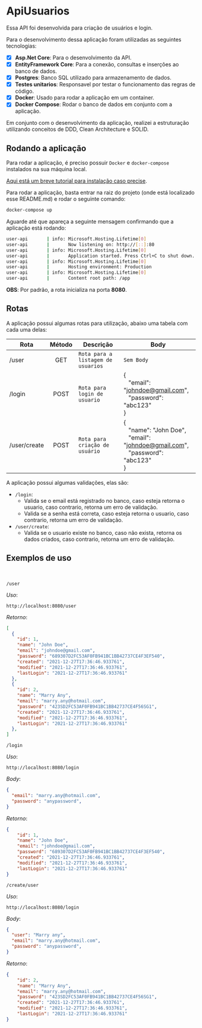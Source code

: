 # ApiUsuarios
Essa API foi desenvolvida para criação de usuários e login.

Para o desenvolvimento dessa aplicação foram utilizadas as seguintes tecnologias:
- [x] **Asp.Net Core**: Para o desenvolvimento da API.
- [x] **EntityFramework Core**: Para a conexão, consultas e inserções ao banco de dados.
- [x] **Postgres**: Banco SQL utilizado para armazenamento de dados.
- [x] **Testes unitarios**: Responsavel por testar o funcionamento das regras de código.
- [x] **Docker**: Usado para rodar a aplicação em um container.
- [x] **Docker Compose**: Rodar o banco de dados em conjunto com a aplicação.

Em conjunto com o desenvolvimento da aplicação, realizei a estruturação utilizando conceitos de DDD, Clean Architecture e SOLID.

## Rodando a aplicação

Para rodar a aplicação, é preciso possuir `Docker` e `docker-compose` instalados na sua máquina local.

[Aqui está um breve tutorial para instalação caso precise](https://www.digitalocean.com/community/tutorials/how-to-install-and-use-docker-compose-on-ubuntu-20-04-pt).

Para rodar a aplicação, basta entrar na raiz do projeto (onde está localizado esse README.md) e rodar o seguinte comando:
```bash
docker-compose up
```

Aguarde até que apareça a seguinte mensagem confirmando que a aplicação está rodando:
```bash
user-api       | info: Microsoft.Hosting.Lifetime[0]
user-api       |       Now listening on: http://[::]:80
user-api       | info: Microsoft.Hosting.Lifetime[0]
user-api       |       Application started. Press Ctrl+C to shut down.
user-api       | info: Microsoft.Hosting.Lifetime[0]
user-api       |       Hosting environment: Production
user-api       | info: Microsoft.Hosting.Lifetime[0]
user-api       |       Content root path: /app
```
**OBS**: Por padrão, a rota inicializa na porta **8080**.

## Rotas
A aplicação possui algumas rotas para utilização, abaixo uma tabela com cada uma delas:

| Rota                       | Método | Descrição                                    |Body                   | 
|----------------------------|:------:|----------------------------------------------|-----------------------|
| /user                      |  GET   | ```Rota para a listagem de usuarios```       |`Sem Body`             |
| /login                     |  POST  | ```Rota para login de usuario```             |{ <br /> &nbsp;&nbsp; "email": "johndoe@gmail.com", <br />&nbsp;&nbsp; "password": "abc123" <br />}|
| /user/create               |  POST  | ```Rota para criação de usuário```           |{ <br /> &nbsp;&nbsp; "name": "John Doe", <br /> &nbsp;&nbsp; "email": "johndoe@gmail.com", <br /> &nbsp;&nbsp; "password": "abc123"<br/>}|

A aplicação possui algumas validações, elas são:
- `/login`:
  - Valida se o email está registrado no banco, caso esteja retorna o usuario, caso contrario, retorna um erro de validação.
  - Valida se a senha está correta, caso esteja retorna o usuario, caso contrario, retorna um erro de validação.
- `/user/create`:
  - Valida se o usuario existe no banco, caso não exista, retorna os dados criados, caso contrario, retorna um erro de validação.

## Exemplos de uso
<br />

`/user`

*Uso*:
```http
http://localhost:8080/user
```

*Retorno*:
```json
[
  {
    "id": 1,
    "name": "John Doe",
    "email": "johndoe@gmail.com",
    "password": "689307D2FC53AF0FB941BC1BB42737CE4F3EF540",
    "created": "2021-12-27T17:36:46.933761",
    "modified": "2021-12-27T17:36:46.933761",
    "lastLogin": "2021-12-27T17:36:46.933761"
  },
  {
    "id": 2,
    "name": "Marry Any",
    "email": "marry.any@hotmail.com",
    "password": "423SD2FC53AF0FB941BC1BB42737CE4F56SG1",
    "created": "2021-12-27T17:36:46.933761",
    "modified": "2021-12-27T17:36:46.933761",
    "lastLogin": "2021-12-27T17:36:46.933761"
  },
]
```

`/login`

*Uso*:
```http
http://localhost:8080/login
```
*Body*:
```json
{
  "email": "marry.any@hotmail.com",
  "password": "anypassword",
}
```

*Retorno*:
```json
{
    "id": 1,
    "name": "John Doe",
    "email": "johndoe@gmail.com",
    "password": "689307D2FC53AF0FB941BC1BB42737CE4F3EF540",
    "created": "2021-12-27T17:36:46.933761",
    "modified": "2021-12-27T17:36:46.933761",
    "lastLogin": "2021-12-27T17:36:46.933761"
}

```
`/create/user`

*Uso*:
```http
http://localhost:8080/login
```
*Body*:
```json
{
  "user": "Marry any",
  "email": "marry.any@hotmail.com",
  "password": "anypassword",
}
```

*Retorno*:
```json
{
    "id": 2,
    "name": "Marry Any",
    "email": "marry.any@hotmail.com",
    "password": "423SD2FC53AF0FB941BC1BB42737CE4F56SG1",
    "created": "2021-12-27T17:36:46.933761",
    "modified": "2021-12-27T17:36:46.933761",
    "lastLogin": "2021-12-27T17:36:46.933761"
}
```